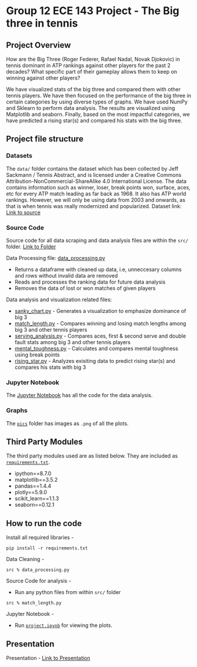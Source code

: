 # Group 12 ECE 143 Project - The Big three in tennis

## Project Overview

How are the Big Three (Roger Federer, Rafael Nadal, Novak Djokovic) in tennis dominant in ATP rankings against other players for the past 2 decades? What specific part of their gameplay allows them to keep on winning against other players?

We have visualized stats of the big three and compared them with other tennis players. We have then focused on the performance of the big three in certain categories by using diverse types of graphs. We have used NumPy and Sklearn to perform data analysis. The results are visualized using Matplotlib and seaborn. Finally, based on the most impactful categories, we have predicted a rising star(s) and compared his stats with the big three.

## Project file structure

### Datasets

The `data/` folder contains the dataset which has been collected by Jeff Sackmann / Tennis Abstract, and is licensed under a Creative Commons Attribution-NonCommercial-ShareAlike 4.0 International License.
The data contains information such as winner, loser, break points won, surface, aces, etc for every ATP match leading as far back as 1968. It also has ATP world rankings. However, we will only be using data from 2003 and onwards, as that is when tennis was really modernized and popularized.
Dataset link: [Link to source](https://github.com/JeffSackmann/tennis_atp)

### Source Code

Source code for all data scraping and data analysis files are within the `src/` folder. [Link to Folder](src/)

Data Processing file: [data_processing.py](src/data_processing.py) 
- Returns a dataframe with cleaned up data, i.e, unneccesary columns and rows without invalid data are removed
- Reads and processes the ranking data for future data analysis
- Removes the data of lost or won matches of given players

Data analysis and visualization related files:


- [sanky_chart.py](src/sanky_chart.py) - Generates a visualization to emphasize dominance of big 3
- [match_length.py](src/match_length.py) - Compares winning and losing match lengths among big 3 and other tennis players
- [serving_analysis.py](src/serving_analysis.py) - Compares aces, first & second serve and double fault stats among big 3 and other tennis players
- [mental_toughness.py](src/mental_toughness.py) - Calculates and compares mental toughness using break points
- [rising_star.py](src/rising_star.py) - Analyzes exisiting data to predict rising star(s) and compares his stats with big 3

### Jupyter Notebook

The [Jupyter Notebook](project.ipynb) has all the code for the data analysis.

### Graphs

The [`pics`](pics/) folder has images as `.png` of all the plots.

## Third Party Modules

The third party modules used are as listed below. They are included as [`requirements.txt`](requirements.txt).

- ipython==8.7.0
- matplotlib==3.5.2
- pandas==1.4.4
- plotly==5.9.0
- scikit_learn==1.1.3
- seaborn==0.12.1

## How to run the code

Install all required libraries -

```
pip install -r requirements.txt
```
Data Cleaning -

```
src % data_processing.py
```

Source Code for analysis -

- Run any python files from within `src/` folder

```
src % match_length.py
```

Jupyter Notebook -

- Run [`project.ipynb`](project.ipynb) for viewing the plots.

## Presentation

Presentation - [Link to Presentation](presentation_group12.pdf)
